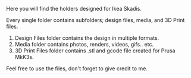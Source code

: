 Here you will find the holders designed for Ikea Skadis.

Every single folder contains subfolders; design files, media, and 3D Print files.
1. Design Files folder contains the design in multiple formats.
2. Media folder contains photos, renders, videos, gifs.. etc. 
3. 3D Print Files folder contains .stl and gcode file created for Prusa MkK3s.

Feel free to use the files, don't forget to give credit to me.

